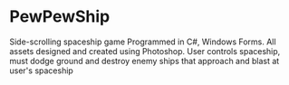 # PewPewShip
Side-scrolling spaceship game
Programmed in C#, Windows Forms. 
All assets designed and created using Photoshop. 
User controls spaceship, must dodge ground and destroy enemy ships that approach and blast at user's spaceship
